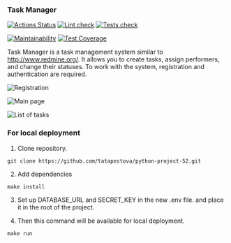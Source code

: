 ### Task Manager
[![Actions Status](https://github.com/tatapestova/python-project-52/workflows/hexlet-check/badge.svg)](https://github.com/tatapestova/python-project-52/actions)
[![Lint check](https://github.com/tatapestova/python-project-52/actions/workflows/lint_check.yml/badge.svg)](https://github.com/tatapestova/python-project-52/actions/workflows/lint_check.yml)
[![Tests check](https://github.com/tatapestova/python-project-52/actions/workflows/tests_check.yml/badge.svg)](https://github.com/tatapestova/python-project-52/actions/workflows/tests_check.yml)

[![Maintainability](https://api.codeclimate.com/v1/badges/c72cfe3f892711fd3f12/maintainability)](https://codeclimate.com/github/tatapestova/python-project-52/maintainability)
[![Test Coverage](https://api.codeclimate.com/v1/badges/c72cfe3f892711fd3f12/test_coverage)](https://codeclimate.com/github/tatapestova/python-project-52/test_coverage)

Task Manager is a task management system similar to http://www.redmine.org/. It allows you to create tasks, assign performers, and change their statuses. To work with the system, registration and authentication are required.

![Registration](https://cdn2.hexlet.io/derivations/image/original/eyJpZCI6IjA2MmRhY2Q0NGJhOTEyMTI0YzczNjczNTA1NWEwMjYyLnBuZyIsInN0b3JhZ2UiOiJjYWNoZSJ9?signature=6de3fae52960e186127e416b86d453bd6d0416243493c5c4f8eab3de5e03c71c)

![Main page](https://cdn2.hexlet.io/derivations/image/original/eyJpZCI6IjgwNmYxMDBlY2M5YzM2ODE5NWRjYzllNjAxYzc0OTAwLnBuZyIsInN0b3JhZ2UiOiJjYWNoZSJ9?signature=495d87da299993c26e4578fce7e1c89ea8475727bdbfad84466a6aa5c65e455a)

![List of tasks](https://cdn2.hexlet.io/derivations/image/original/eyJpZCI6IjJjM2JhNjVhMTZlMDY2MDg5NTMxYjQ5MjZkN2JhZjcxLnBuZyIsInN0b3JhZ2UiOiJjYWNoZSJ9?signature=b67c82a967fa2747aad3533126231e9da34f3f4d3425ccb6b8adcdf510e7dbd3)

### For local deployment
1. Clone repository.
```
git clone https://github.com/tatapestova/python-project-52.git
```
2. Add dependencies
```
make install
```
3. Set up DATABASE_URL and SECRET_KEY in the new .env file. and place it in the root of the project. 

4. Then this command will be available for local deployment.
```
make run
```